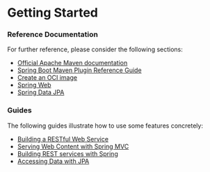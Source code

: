 # Getting Started

### Reference Documentation
For further reference, please consider the following sections:

* [Official Apache Maven documentation](https://maven.apache.org/guides/index.html)
* [Spring Boot Maven Plugin Reference Guide](https://docs.spring.io/spring-boot/docs/2.6.5-SNAPSHOT/maven-plugin/reference/html/)
* [Create an OCI image](https://docs.spring.io/spring-boot/docs/2.6.5-SNAPSHOT/maven-plugin/reference/html/#build-image)
* [Spring Web](https://docs.spring.io/spring-boot/docs/2.6.5-SNAPSHOT/reference/htmlsingle/#boot-features-developing-web-applications)
* [Spring Data JPA](https://docs.spring.io/spring-boot/docs/2.6.5-SNAPSHOT/reference/htmlsingle/#boot-features-jpa-and-spring-data)

### Guides
The following guides illustrate how to use some features concretely:

* [Building a RESTful Web Service](https://spring.io/guides/gs/rest-service/)
* [Serving Web Content with Spring MVC](https://spring.io/guides/gs/serving-web-content/)
* [Building REST services with Spring](https://spring.io/guides/tutorials/bookmarks/)
* [Accessing Data with JPA](https://spring.io/guides/gs/accessing-data-jpa/)

